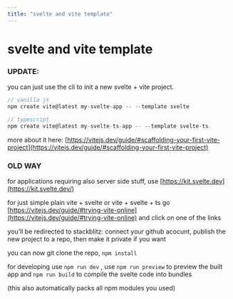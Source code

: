 ```yaml
---
title: "svelte and vite template"
---
```

# svelte and vite template

### UPDATE:

you can just use the cli to init a new svelte + vite project.

```jsx
// vanilla js
npm create vite@latest my-svelte-app -- --template svelte

// typescript
npm create vite@latest my-svelte-ts-app -- --template svelte-ts
```

more about it here: [https://vitejs.dev/guide/#scaffolding-your-first-vite-project](https://vitejs.dev/guide/#scaffolding-your-first-vite-project)

### OLD WAY

for applications requiring also server side stuff, use [https://kit.svelte.dev](https://kit.svelte.dev/) 

for just simple plain vite + svelte or vite + svelte + ts go [https://vitejs.dev/guide/#trying-vite-online](https://vitejs.dev/guide/#trying-vite-online) and click on one of the links

you’ll be redirected to stackblitz: connect your github acocunt, publish the new project to a repo, then make it private if you want

you can now git clone the repo, `npm install` 

for developing use `npm run dev` , use `npm run preview` to preview the built app and `npm run build` to compile the svelte code into bundles

(this also automatically packs all npm modules you used)